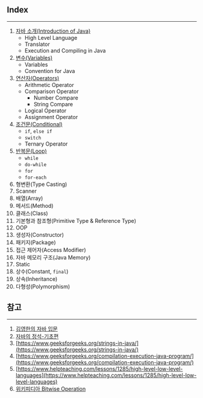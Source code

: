 ## Index

---

1. [자바 소개(Introduction of Java)](https://github.com/seungki1011/Data-Engineering/blob/main/java/notes/(1)%20StartingJava.md)
   * High Level Language
   * Translator
   * Execution and Compiling in Java
2. [변수(Variables)](https://github.com/seungki1011/Data-Engineering/blob/main/java/notes/(2)%20Variables.md)
   * Variables
   * Convention for Java
3. [연산자(Operators)](https://github.com/seungki1011/Data-Engineering/blob/main/java/notes/(3)%20Operators.md)
   * Arithmetic Operator
   * Comparison Operator
     * Number Compare
     * String Compare
   * Logical Operator
   * Assignment Operator
4. [조건문(Conditional)](https://github.com/seungki1011/Data-Engineering/blob/main/java/start-java/src/main/java/de/java/conditional/con1.java)
   * ```if```, ```else if```
   * ```switch```
   * Ternary Operator
5. [반복문(Loop)](https://github.com/seungki1011/Data-Engineering/blob/main/java/notes/(5)%20Loop.md)
   * ```while```
   * ```do-while```
   * ```for```
   * ```for-each```
6. 형변환(Type Casting)
7. Scanner
8. 배열(Array)
9. 메서드(Method)
10. 클래스(Class)
11. 기본형과 참조형(Primitive Type & Reference Type)
12. OOP
13. 생성자(Constructor)
14. 패키지(Package)
15. 접근 제어자(Access Modifier)
16. 자바 메모리 구조(Java Memory)
17. Static
18. 상수(Constant, ```final```)
19. 상속(Inheritance)
20. 다형성(Polymorphism)



## 참고

---

1. [김영한의 자바 입문](https://www.inflearn.com/course/%EA%B9%80%EC%98%81%ED%95%9C%EC%9D%98-%EC%9E%90%EB%B0%94-%EC%9E%85%EB%AC%B8)
2. [자바의 정석-기초편](https://www.youtube.com/user/MasterNKS)
3. [https://www.geeksforgeeks.org/strings-in-java/](https://www.geeksforgeeks.org/strings-in-java/)
4. [https://www.geeksforgeeks.org/compilation-execution-java-program/](https://www.geeksforgeeks.org/compilation-execution-java-program/)
5. [https://www.helpteaching.com/lessons/1285/high-level-low-level-languages](https://www.helpteaching.com/lessons/1285/high-level-low-level-languages)
6. [위키피디아 Bitwise Operation](https://en.wikipedia.org/wiki/Bitwise_operation)

